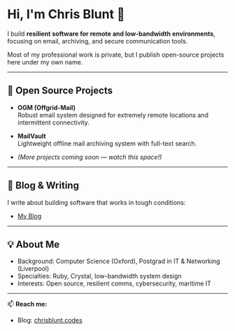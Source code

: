 # Hi, I'm Chris Blunt 👋

I build **resilient software for remote and low-bandwidth environments**, focusing on email, archiving, and secure communication tools.  

Most of my professional work is private, but I publish open-source projects here under my own name.  

---

## 🚀 Open Source Projects

- **OGM (Offgrid-Mail)**  
  Robust email system designed for extremely remote locations and intermittent connectivity.  

- **MailVault**  
  Lightweight offline mail archiving system with full-text search.  

- *(More projects coming soon — watch this space!)*

---

## 📝 Blog & Writing

I write about building software that works in tough conditions:  
- [My Blog](https://www.chrisblunt.codes)  
---

## 💡 About Me

- Background: Computer Science (Oxford), Postgrad in IT & Networking (Liverpool)  
- Specialties: Ruby, Crystal, low-bandwidth system design  
- Interests: Open source, resilient comms, cybersecurity, maritime IT  

---

📫 **Reach me:**  
- Blog: [chrisblunt.codes](https://www.chrisblunt.codes)  


<!--
**chrisblunt-codes/chrisblunt-codes** is a ✨ _special_ ✨ repository because its `README.md` (this file) appears on your GitHub profile.

Here are some ideas to get you started:

- 🔭 I’m currently working on ...
- 🌱 I’m currently learning ...
- 👯 I’m looking to collaborate on ...
- 🤔 I’m looking for help with ...
- 💬 Ask me about ...
- 📫 How to reach me: ...
- 😄 Pronouns: ...
- ⚡ Fun fact: ...
-->
